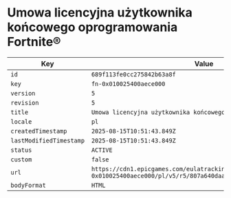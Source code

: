 # Umowa licencyjna użytkownika końcowego oprogramowania Fortnite®

| Key | Value |
| --- | ----- |
| `id` | `689f113fe0cc275842b63a8f` |
| `key` | `fn-0x010025400aece000` |
| `version` | `5` |
| `revision` | `5` |
| `title` | `Umowa licencyjna użytkownika końcowego oprogramowania Fortnite®` |
| `locale` | `pl` |
| `createdTimestamp` | `2025-08-15T10:51:43.849Z` |
| `lastModifiedTimestamp` | `2025-08-15T10:51:43.849Z` |
| `status` | `ACTIVE` |
| `custom` | `false` |
| `url` | `https://cdn1.epicgames.com/eulatracking-download/fn-0x010025400aece000/pl/v5/r5/807a640daa9c167fcd85d074701ee616.pdf` |
| `bodyFormat` | `HTML` |
